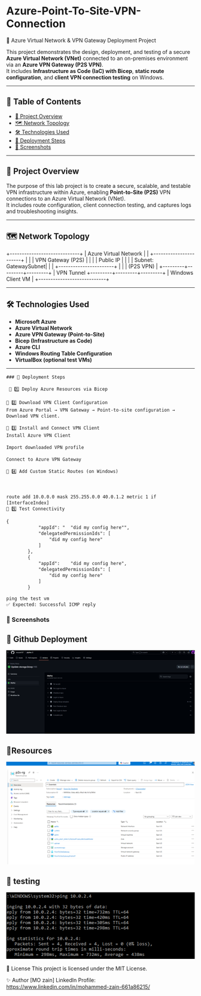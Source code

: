 # Azure-Point-To-Site-VPN-Connection
🚀 Azure Virtual Network & VPN Gateway Deployment Project

This project demonstrates the design, deployment, and testing of a secure **Azure Virtual Network (VNet)** connected to an on-premises environment via an **Azure VPN Gateway (P2S VPN)**.  
It includes **Infrastructure as Code (IaC) with Bicep**, **static route configuration**, and **client VPN connection testing** on Windows.

---

## 📑 Table of Contents

- [📖 Project Overview](#-project-overview)
- [🗺️ Network Topology](#-network-topology)
- [🛠️ Technologies Used](#-technologies-used)
- [🚀 Deployment Steps](#-deployment-steps)
- [📸 Screenshots](#-screenshots)

---

## 📖 Project Overview

The purpose of this lab project is to create a secure, scalable, and testable VPN infrastructure within Azure, enabling **Point-to-Site (P2S)** VPN connections to an Azure Virtual Network (VNet).  
It includes route configuration, client connection testing, and captures logs and troubleshooting insights.

---

## 🗺️ Network Topology

+-----------------------------+
| Azure Virtual Network |
| +-----------------------+ |
| | VPN Gateway (P2S) | |
| | Public IP | |
| | Subnet: GatewaySubnet| |
| +-----------------------+ |
| | (P2S VPN) |
+---------+---------+---------+
| VPN Tunnel
+---------+---------+---------+
| Windows Client VM |
+----------------------------+





---

## 🛠️ Technologies Used

- **Microsoft Azure**
- **Azure Virtual Network**
- **Azure VPN Gateway (Point-to-Site)**
- **Bicep (Infrastructure as Code)**
- **Azure CLI**
- **Windows Routing Table Configuration**
- **VirtualBox (optional test VMs)**

---

```
### 🚀 Deployment Steps

 📌 1️⃣ Deploy Azure Resources via Bicep

📌 2️⃣ Download VPN Client Configuration
From Azure Portal → VPN Gateway → Point-to-site configuration → Download VPN client.

📌 3️⃣ Install and Connect VPN Client
Install Azure VPN Client

Import downloaded VPN profile

Connect to Azure VPN Gateway

📌 4️⃣ Add Custom Static Routes (on Windows)



route add 10.0.0.0 mask 255.255.0.0 40.0.1.2 metric 1 if [InterfaceIndex]
📌 5️⃣ Test Connectivity

```
	{
				"appId": "	"did my config here"",
				"delegatedPermissionIds": [
					"did my config here"
				]
			},
			{
				"appId": 	"did my config here",
				"delegatedPermissionIds": [
					"did my config here"
				]
			}

   ```
ping the test vm
✅ Expected: Successful ICMP reply
```
### 📸 Screenshots
## 📸 Github Deployment
![Deployment in github](screenshots/p2s-git.png)

## 📸Resources
![Deployed Resources](screenshots/p2s-all.png)

## 📸 testing
![Vpn Connection succesed](screenshots/p2s-ping.png)






📄 License
This project is licensed under the MIT License.

✨ Author
[MO zain]
LinkedIn Profile: https://www.linkedin.com/in/mohammed-zain-661a86215/
